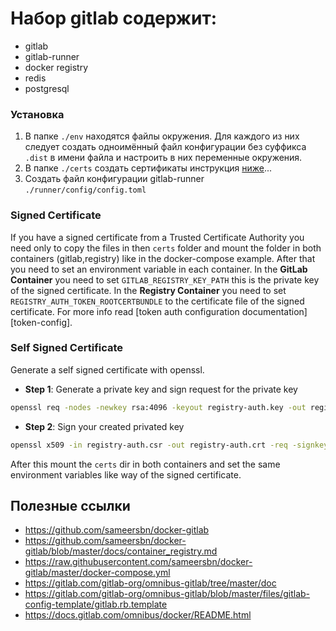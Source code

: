 # Набор gitlab содержит:

- gitlab
- gitlab-runner
- docker registry
- redis
- postgresql

### Установка

1. В папке ```./env``` находятся файлы окружения. Для каждого из них следует создать одноимённый файл конфигурации без суффикса ```.dist``` в имени файла и настроить в них переменные окружения.
2. В папке ```./certs``` создать сертификаты инструкция [ниже](#self-signed-certificate)...
3. Создать файл конфигурации gitlab-runner ```./runner/config/config.toml```

### Signed Certificate
If you have a signed certificate from a Trusted Certificate Authority you need only to copy the files in then `certs` folder and mount the folder in both containers (gitlab,registry) like in the docker-compose example.
After that you need to set an environment variable in each container.
In the **GitLab Container** you need to set `GITLAB_REGISTRY_KEY_PATH` this is the private key of the signed certificate.
In the **Registry Container** you need to set `REGISTRY_AUTH_TOKEN_ROOTCERTBUNDLE` to the certificate file of the signed certificate.
For more info read [token auth configuration documentation][token-config].

### Self Signed Certificate

Generate a self signed certificate with openssl.

- **Step 1**: Generate a private key and sign request for the private key
```bash
openssl req -nodes -newkey rsa:4096 -keyout registry-auth.key -out registry-auth.csr -subj "/CN=gitlab-issuer"
```

- **Step 2**: Sign your created privated key
```bash
openssl x509 -in registry-auth.csr -out registry-auth.crt -req -signkey registry-auth.key -days 3650
```

After this mount the `certs` dir in both containers and set the same environment variables like way of the signed certificate.

## Полезные ссылки

- https://github.com/sameersbn/docker-gitlab
- https://github.com/sameersbn/docker-gitlab/blob/master/docs/container_registry.md
- https://raw.githubusercontent.com/sameersbn/docker-gitlab/master/docker-compose.yml
- https://gitlab.com/gitlab-org/omnibus-gitlab/tree/master/doc
- https://gitlab.com/gitlab-org/omnibus-gitlab/blob/master/files/gitlab-config-template/gitlab.rb.template
- https://docs.gitlab.com/omnibus/docker/README.html
